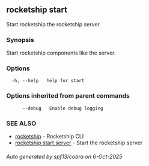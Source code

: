 ## rocketship start

Start rocketship the rocketship server

### Synopsis

Start rocketship components like the server.

### Options

```
  -h, --help   help for start
```

### Options inherited from parent commands

```
      --debug   Enable debug logging
```

### SEE ALSO

* [rocketship](rocketship.md)	 - Rocketship CLI
* [rocketship start server](rocketship_start_server.md)	 - Start the rocketship server

###### Auto generated by spf13/cobra on 6-Oct-2025
